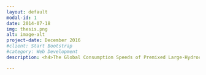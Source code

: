 ```yaml
---
layout: default
modal-id: 1
date: 2014-07-18
img: thesis.png
alt: image-alt
project-date: December 2016
#client: Start Bootstrap
#category: Web Development
description: <h4>The Global Consumption Speeds of Premixed Large-Hydrocarbon Fuel/Air Turbulent Bunsen Flame</h4><p>In 2014 the United States consumed 18.49 million barrels of oil a day, 70 percent of which was used in transportation. Reducing this dependence on fossil fuel technologies is critical to the nation's security, economic stability, and environmental stewardship. Oil is a politically volatile, increasingly scarce resource that releases greenhouse gases when combusted and, as a result, is not sustainable at its current rate of consumption.</p><p>Reactions in internal combustion and gas turbine engines operate at elevated temperatures and pressures, and are primarily driven by turbulent premixed and partially premixed combustion of hydrocarbon fuels.  Current estimates suggest there is nearly one passenger car per individual living in the United States.  This statistic excludes delivery, public transit, and emergency vehicles as well as air and water transport vehicles.  These vehicles use large-hydrocarbon liquid fuels such as gasoline, diesel, and jet fuel and will for the foreseeable future.</p><p>The turbulent flame speed is the rate at which a flame front propagates in an unburned turbulent fuel-air mixture.  This measure is important to the fidelity of combustion models used in engine design and provides a means of directly analyzing and comparing fuels.  However, turbulent flame speeds for most large-hydrocarbon fuels are not known. Thus, an accurate understanding of turbulent flame speeds is required to help overcome current challenges present in engine design.</p><p>An improved understanding of the turbulent combustion of large-hydrocarbon fuels used in transportation technologies is currently needed. This is motivated by the significance of the turbulent flame speeds in evaluating combustion models, and the ubiquity of large-hydrocarbon fuels. In my thesis I investigate the effects of local turbulent fluctuation on global combustion phenomenon such as the turbulent flame speed for these large-hydrocarbon fuels.</p><p><a href="http://ir.library.oregonstate.edu/xmlui/bitstream/handle/1957/60072/FilloAaronJ2016.pdf?sequence=1" class="btn btn-success btn-lg"><i class="fa fa-download"></i>Access Full Text Here</a></p>

---
```

